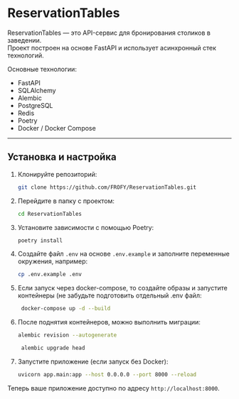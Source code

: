 # ReservationTables

ReservationTables — это API-сервис для бронирования столиков в заведении.  
Проект построен на основе FastAPI и использует асинхронный стек технологий.

Основные технологии:

- FastAPI
- SQLAlchemy
- Alembic
- PostgreSQL
- Redis
- Poetry
- Docker / Docker Compose

--------------------------------

## Установка и настройка

1. Клонируйте репозиторий:
    ```bash
    git clone https://github.com/FROFY/ReservationTables.git
    ```

2. Перейдите в папку с проектом:
    ```bash
    cd ReservationTables
    ```

3. Установите зависимости с помощью Poetry:
    ```bash
    poetry install
    ```

4. Создайте файл `.env` на основе `.env.example` и заполните переменные окружения, например:
    ```bash
    cp .env.example .env
    ```

5. Если запуск через docker-compose, то создайте образы и запустите контейнеры (не забудьте подготовить отдельный .env
   файл:
   ```bash
    docker-compose up -d --build
    ```

6. После поднятия контейнеров, можно выполнить миграции:
    ```bash
    alembic revision --autogenerate
    ```
   ```bash
    alembic upgrade head
    ```

7. Запустите приложение (если запуск без Docker):
    ```bash
    uvicorn app.main:app --host 0.0.0.0 --port 8000 --reload
    ```

Теперь ваше приложение доступно по адресу `http://localhost:8000`.
